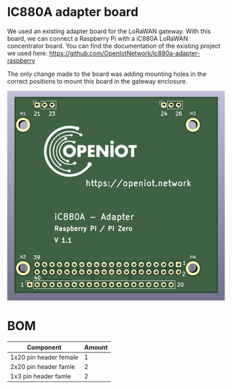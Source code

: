 # IC880A adapter board
We used an existing adapter board for the LoRaWAN gateway. With this board, we can connect a Raspberry Pi with a iC880A LoRaWAN concentrator board.
You can find the documentation of the existing project we used here: https://github.com/OpenIotNetwork/ic880a-adapter-raspberry

The only change made to the board was adding mounting holes in the correct positions to mount this board in the gateway enclosure.

![FLWSB](assets/ic880A-adapter-board.png 'Figuur 1: ic880A adapter board')

# BOM
| Component     | Amount    |
| ---- | ---- |
| 1x20 pin header female | 1 |
| 2x20 pin header famle | 2 |
| 1x3 pin header famle | 2 |

